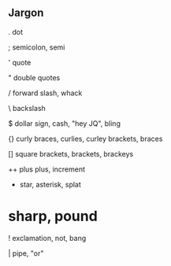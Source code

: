 Jargon
---

. dot

; semicolon, semi

' quote

" double quotes

/ forward slash, whack

\ backslash

$ dollar sign, cash, "hey JQ", bling

{} curly braces, curlies, curley brackets, braces

[] square brackets, brackets, brackeys

++ plus plus, increment

* star, asterisk, splat

# sharp, pound

! exclamation, not, bang

| pipe, "or"

